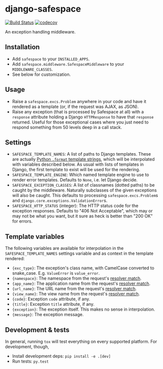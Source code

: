 # django-safespace

[![Build Status](https://travis-ci.org/valohai/django-safespace.svg?branch=master)](https://travis-ci.org/valohai/django-safespace)
[![codecov](https://codecov.io/gh/valohai/django-safespace/branch/master/graph/badge.svg)](https://codecov.io/gh/valohai/django-safespace)


An exception handling middleware.

## Installation

* Add `safespace` to your `INSTALLED_APPS`.
* Add `safespace.middleware.SafespaceMiddleware` to your `MIDDLEWARE_CLASSES`.
* See below for customization.

## Usage

* Raise a `safespace.excs.Problem` anywhere in your code and have it rendered
  as a template (or, if the request was AJAX, as JSON).
* Raise any exception (that is processed by Safespace at all)
  with a `response` attribute holding a Django `HTTPResponse`
  to have that `response` returned.  Useful for those exceptional cases
  where you just need to respond something from 50 levels deep in a call stack.

## Settings

* `SAFESPACE_TEMPLATE_NAMES`:
   A list of paths to Django templates. These are actually
   [Python `.format` template strings][ts], which will be interpolated
   with variables described below. As usual with lists of templates in
   Django, the first template to exist will be used for the rendering.
* `SAFESPACE_TEMPLATE_ENGINE`:
   Which named template engine to use to render error templates.
   Defaults to `None`, i.e. let Django decide.
* `SAFESPACE_EXCEPTION_CLASSES`:
   A list of classnames (dotted paths) to be caught by the middleware.
   Naturally subclasses of the given exceptions will also be caught.
   This defaults to processing `safespace.excs.Problem`s and
   `django.core.exceptions.ValidationError`s.
* `SAFESPACE_HTTP_STATUS` (integer):
   The HTTP status code for the exception responses. Defaults to
   "406 Not Acceptable", which may or may not be what you want, but it
   sure as heck is better than "200 OK" for errors.
   
[ts]: https://docs.python.org/2/library/string.html#format-string-syntax

## Template variables

The following variables are available for interpolation in the
`SAFESPACE_TEMPLATE_NAMES` settings variable and as context in the template rendered:

* `{exc_type}`: The exception's class name, with CamelCase converted
                to snake_case. E.g. `ValueError` is `value_error`.
* `{namespace}`: The namespace from the request's [resolver match][rm].
* `{app_name}`: The application name from the request's [resolver match][rm].
* `{url_name}`: The URL name from the request's [resolver match][rm].
* `{view_name}`: The view name from the request's [resolver match][rm].
* `{code}`: Exception `code` attribute, if any.
* `{title}`: Exception `title` attribute, if any.
* `{exception}`: The exception itself. This makes no sense in interpolation.
* `{message}`: The exception message.
                 
[rm]: https://docs.djangoproject.com/en/1.10/ref/urlresolvers/#django.urls.ResolverMatch
                 
## Development & tests

In general, running `tox` will test everything on every supported
platform.  For development, though,

* Install development deps: `pip install -e .[dev]`
* Run tests: `py.test`

